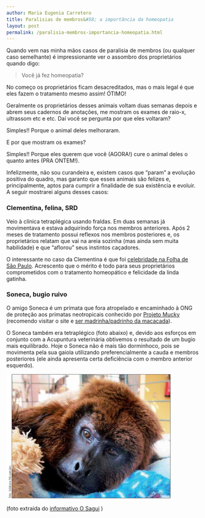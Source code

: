 ```yaml
---
author: Maria Eugenia Carretero
title: Paralisias de membros&#58; a importância da homeopatia
layout: post
permalink: /paralisia-membros-importancia-homeopatia.html
---
```


Quando vem nas minha mãos casos de paralisia de membros (ou qualquer caso semelhante) é 
impressionante ver o assombro dos proprietários quando digo:

> Você já fez homeopatia?

No começo os proprietários ficam desacreditados, mas o mais legal é que eles fazem o 
tratamento mesmo assim! ÓTIMO!

Geralmente os proprietários desses animais voltam duas semanas depois e abrem seus 
cadernos de anotações, me mostram os exames de raio-x, ultrassom etc e etc. Daí você se pergunta por 
que eles voltaram?

Simples!! Porque o animal deles melhoraram.

E por que mostram os exames?

Simples!! Porque eles querem que você (AGORA!) cure o animal deles o quanto antes (PRA 
ONTEM!).

Infelizmente, não sou curandeira e, existem casos que “param” a evolução positiva do quadro, 
mas garanto que esses animais são felizes e, principalmente, aptos para cumprir a finalidade de sua 
existência e evoluir. A seguir mostrarei alguns desses casos:

### Clementina, felina, SRD

Veio à clínica tetraplégica usando fraldas. Em duas semanas já movimentava e estava adquirindo 
força nos membros anteriores. Após 2 meses de tratamento possui reflexos nos membros posteriores 
e, os proprietários relatam que vai na areia sozinha (mas ainda sem muita habilidade) e que “aflorou” 
seus instintos caçadores.

O interessante no caso da Clementina é que foi [celebridade na Folha de São Paulo][1]. Acrescento 
que o mérito é todo para seus proprietários comprometidos com o tratamento homeopático e 
felicidade da linda gatinha.


### Soneca, bugio ruivo

O amigo Soneca é um primata que fora atropelado e encaminhado à ONG de proteção aos 
primatas neotropicais conhecido por [Projeto Mucky][2] (recomendo visitar o site e [ser madrinha/padrinho 
da macacada][3]). 

O Soneca também era tetraplégico (foto abaixo) e, devido aos esforços em conjunto com a 
Acupuntura veterinária obtivemos o resultado de um bugio mais equilibrado. Hoje o Soneca não é 
mais tão dorminhoco, pois se movimenta pela sua gaiola utilizando preferencialmente a cauda e 
membros posteriores (ele ainda apresenta certa deficiência com o membro anterior esquerdo).

![Soneca, bugio ruivo](/images/soneca.png "Soneca, bugio ruivo")

(foto extraída do [informativo O Sagui](http://www.projetomucky.org.br/informativos/2013/Maio_Ed55_internet.PDF) )


[1]: http://f5.folha.uol.com.br/bichos/2013/05/1285226-bichos-idosos-ou-com-deficiencia-conseguem-lar-mas-ainda-sao-minoria.shtml
[2]: http://www.projetomucky.org.br/home.html
[3]: http://www.projetomucky.org.br/padrinhos.html
